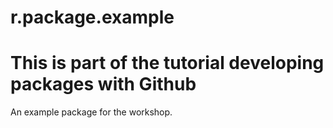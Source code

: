 # r.package.example

# This is part of the tutorial developing packages with Github

An example package for the workshop.



